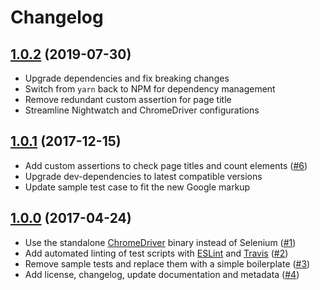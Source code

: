 # Changelog

## [1.0.2](https://github.com/TobiasKjrsgaard/nightwatch-demo/compare/1.0.1...1.0.2) (2019-07-30)
* Upgrade dependencies and fix breaking changes
* Switch from `yarn` back to NPM for dependency management
* Remove redundant custom assertion for page title
* Streamline Nightwatch and ChromeDriver configurations

## [1.0.1](https://github.com/TobiasKjrsgaard/nightwatch-demo/compare/1.0.0...1.0.1) (2017-12-15)
* Add custom assertions to check page titles and count elements ([#6](­https://github.com/TobiasKjrsgaard/nightwatch-demo/pull/6))
* Upgrade dev-dependencies to latest compatible versions
* Update sample test case to fit the new Google markup

## [1.0.0](https://github.com/TobiasKjrsgaard/nightwatch-demo/compare/23ed6a3c2cdd9754609225e14bcdc42ea970e14e...develop) (2017-04-24)
* Use the standalone [ChromeDriver](https://www.npmjs.com/package/chromedriver) binary instead of Selenium ([#1](https://github.com/TobiasKjrsgaard/nightwatch-demo/pull/1))
* Add automated linting of test scripts with [ESLint](https://www.npmjs.com/package/eslint) and [Travis](https://travis-ci.org) ([#2](https://github.com/TobiasKjrsgaard/nightwatch-demo/pull/2))
* Remove sample tests and replace them with a simple boilerplate ([#3](https://github.com/TobiasKjrsgaard/nightwatch-demo/pull/3))
* Add license, changelog, update documentation and metadata ([#4](https://github.com/TobiasKjrsgaard/nightwatch-demo/pull/4))

